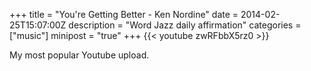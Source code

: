 +++
title = "You're Getting Better - Ken Nordine"
date = 2014-02-25T15:07:00Z
description = "Word Jazz daily affirmation"
categories = ["music"]
minipost = "true"
+++
{{< youtube zwRFbbX5rz0 >}}

My most popular Youtube upload.